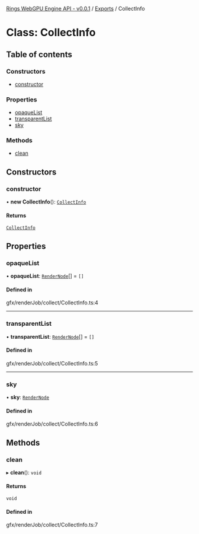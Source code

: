 [Rings WebGPU Engine API - v0.0.1](../README.md) / [Exports](../modules.md) / CollectInfo

# Class: CollectInfo

## Table of contents

### Constructors

- [constructor](CollectInfo.md#constructor)

### Properties

- [opaqueList](CollectInfo.md#opaquelist)
- [transparentList](CollectInfo.md#transparentlist)
- [sky](CollectInfo.md#sky)

### Methods

- [clean](CollectInfo.md#clean)

## Constructors

### constructor

• **new CollectInfo**(): [`CollectInfo`](CollectInfo.md)

#### Returns

[`CollectInfo`](CollectInfo.md)

## Properties

### opaqueList

• **opaqueList**: [`RenderNode`](RenderNode.md)[] = `[]`

#### Defined in

gfx/renderJob/collect/CollectInfo.ts:4

___

### transparentList

• **transparentList**: [`RenderNode`](RenderNode.md)[] = `[]`

#### Defined in

gfx/renderJob/collect/CollectInfo.ts:5

___

### sky

• **sky**: [`RenderNode`](RenderNode.md)

#### Defined in

gfx/renderJob/collect/CollectInfo.ts:6

## Methods

### clean

▸ **clean**(): `void`

#### Returns

`void`

#### Defined in

gfx/renderJob/collect/CollectInfo.ts:7
